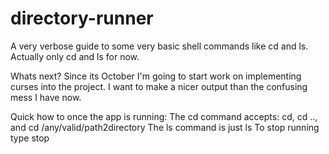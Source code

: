 # directory-runner

A very verbose guide to some very basic shell commands like cd and ls. Actually only cd and ls for now.

Whats next?
Since its October I'm going to start work on implementing curses into the project. I want to make a nicer output than the confusing mess I have now.

Quick how to once the app is running:
The cd command accepts: cd, cd .., and cd /any/valid/path2directory
The ls command is just ls
To stop running type stop
